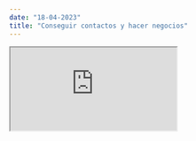 ```yaml
---
date: "18-04-2023"
title: "Conseguir contactos y hacer negocios"
---
```

<iframe src="https://www.youtube.com/embed/jSrn4HrGxuk" allowfullscreen></iframe>
